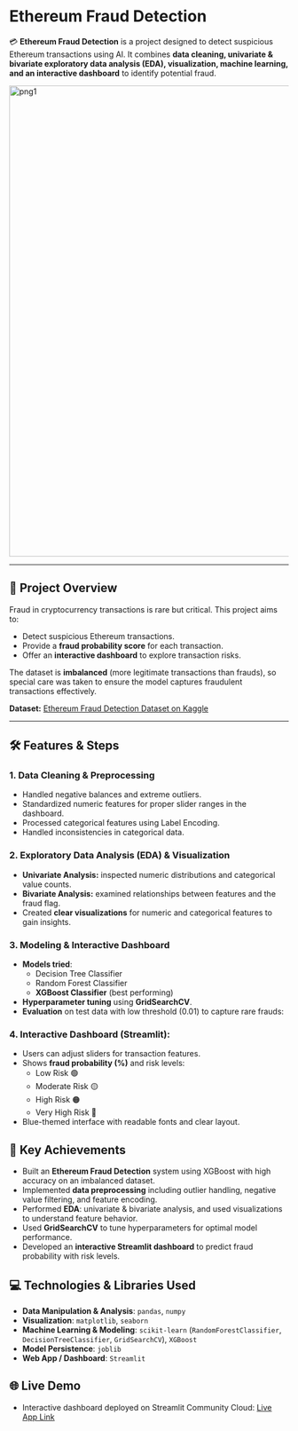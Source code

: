 # Ethereum Fraud Detection

💳 **Ethereum Fraud Detection** is a project designed to detect suspicious Ethereum transactions using AI. It combines **data cleaning, univariate & bivariate exploratory data analysis (EDA), visualization, machine learning, and an interactive dashboard** to identify potential fraud.


<img width="1917" height="849" alt="png1" src="https://github.com/user-attachments/assets/7e28b9cc-aaad-40dd-ac6f-ca415c205db6" />

---

## 📌 Project Overview

Fraud in cryptocurrency transactions is rare but critical. This project aims to:

- Detect suspicious Ethereum transactions.
- Provide a **fraud probability score** for each transaction.
- Offer an **interactive dashboard** to explore transaction risks.

The dataset is **imbalanced** (more legitimate transactions than frauds), so special care was taken to ensure the model captures fraudulent transactions effectively.  

**Dataset:** [Ethereum Fraud Detection Dataset on Kaggle](https://www.kaggle.com/datasets/vagifa/ethereum-frauddetection-dataset)

---

## 🛠️ Features & Steps

### 1. Data Cleaning & Preprocessing
- Handled negative balances and extreme outliers.
- Standardized numeric features for proper slider ranges in the dashboard.
- Processed categorical features using Label Encoding.
- Handled inconsistencies in categorical data.

### 2. Exploratory Data Analysis (EDA) & Visualization
- **Univariate Analysis:** inspected numeric distributions and categorical value counts.
- **Bivariate Analysis:** examined relationships between features and the fraud flag.
- Created **clear visualizations** for numeric and categorical features to gain insights.

### 3. Modeling & Interactive Dashboard
- **Models tried**:
  - Decision Tree Classifier
  - Random Forest Classifier
  - **XGBoost Classifier** (best performing)
- **Hyperparameter tuning** using **GridSearchCV**.
- **Evaluation** on test data with low threshold (0.01) to capture rare frauds:

### 4. **Interactive Dashboard (Streamlit)**:
- Users can adjust sliders for transaction features.
- Shows **fraud probability (%)** and risk levels:
  - Low Risk 🟢
  - Moderate Risk 🟡
  - High Risk 🟠
  - Very High Risk 🔴
- Blue-themed interface with readable fonts and clear layout.

## 🚀 Key Achievements
- Built an **Ethereum Fraud Detection** system using XGBoost with high accuracy on an imbalanced dataset.  
- Implemented **data preprocessing** including outlier handling, negative value filtering, and feature encoding.  
- Performed **EDA**: univariate & bivariate analysis, and used visualizations to understand feature behavior.  
- Used **GridSearchCV** to tune hyperparameters for optimal model performance.  
- Developed an **interactive Streamlit dashboard** to predict fraud probability with risk levels.

## 💻 Technologies & Libraries Used
- **Data Manipulation & Analysis**: `pandas`, `numpy`  
- **Visualization**: `matplotlib`, `seaborn`  
- **Machine Learning & Modeling**: `scikit-learn` (`RandomForestClassifier`, `DecisionTreeClassifier`, `GridSearchCV`), `XGBoost`  
- **Model Persistence**: `joblib`  
- **Web App / Dashboard**: `Streamlit`

## 🌐 Live Demo
- Interactive dashboard deployed on Streamlit Community Cloud: [Live App Link](https://ethereum-fraud-detection.streamlit.app/)



